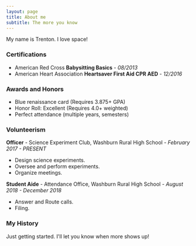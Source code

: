 ```yaml
---
layout: page
title: About me
subtitle: The more you know
---
```


My name is Trenton. I love space!

### Certifications

- American Red Cross **Babysitting Basics** - _08/2013_
- American Heart Association **Heartsaver First Aid CPR AED** - _12/2016_

### Awards and Honors

- Blue renaissance card (Requires 3.875+ GPA)
- Honor Roll: Excellent (Requires 4.0+ weighted)
- Perfect attendance (multiple years, semesters)

### Volunteerism

**Officer** - Science Experiment Club, Washburn Rural High School - _February 2017 - PRESENT_
* Design science experiments.
* Oversee and perform experiments.
* Organize meetings.

**Student Aide** - Attendance Office, Washburn Rural High School - _August 2018 - December 2018_
* Answer and Route calls.
* Filing.

### My History

Just getting started. I'll let you know when more shows up!
